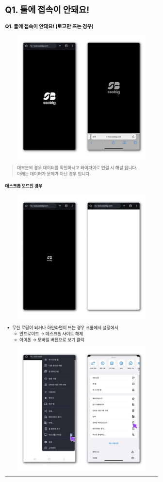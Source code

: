 # Q1. 툴에 접속이 안돼요!

### Q1. 툴에 접속이 안돼요! (로고만 뜨는 경우)





<figure><img src="../../.gitbook/assets/무한로딩 둘다.png" alt=""><figcaption></figcaption></figure>

> 대부분의 경우 데이터를 확인하시고 와이파이로 연결 시 해결 됩니다.\
> 아래는 데이터가 문제가 아닌 경우 입니다.

#### 데스크톱 모드인 경우

<figure><img src="../../.gitbook/assets/데스크톱 모드.png" alt=""><figcaption></figcaption></figure>

* 무한 로딩이 되거나 하얀화면이 뜨는 경우 크롬에서 설정에서
  * 안드로이드 → 데스크톱 사이트 해제
  * 아이폰 → 모바일 버전으로 보기 클릭



<figure><img src="../../.gitbook/assets/데스크톱 끄기 둘다.png" alt=""><figcaption></figcaption></figure>

***
